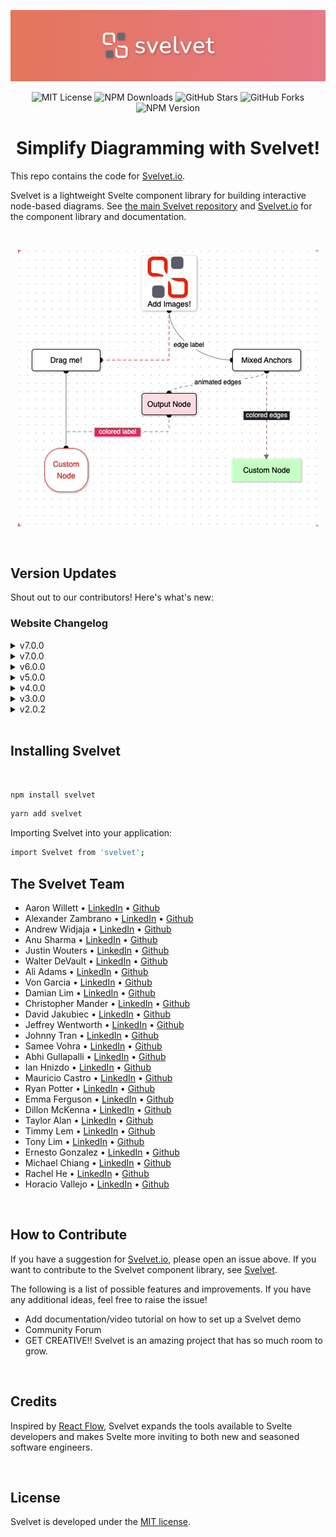 <div align="center">

![banner](./src/assets/banner.png)

![MIT License](https://img.shields.io/badge/license-MIT-%23fb7182)
![NPM Downloads](https://img.shields.io/npm/dt/svelvet?color=%23fb7182&label=downloads)
![GitHub Stars](https://img.shields.io/github/stars/open-source-labs/svelvet?color=%23fb7182)
![GitHub Forks](https://img.shields.io/github/forks/open-source-labs/Svelvet?color=%23fb7182)
![NPM Version](https://img.shields.io/npm/v/svelvet?color=%23fb7182&label=version)

# Simplify Diagramming with Svelvet!

</div>

This repo contains the code for [Svelvet.io](https://www.svelvet.io/).

Svelvet is a lightweight Svelte component library for building interactive node-based diagrams. See [the main Svelvet repository](https://github.com/open-source-labs/Svelvet) and [Svelvet.io](https://www.svelvet.io/) for the component library and documentation.

<br>

<div align="center">

![screenshot](./src/assets/readme-gif.gif)

</div>  
  
<br>

## Version Updates

Shout out to our contributors! Here's what's new:

### Website Changelog

<details><summary>v7.0.0</summary>
<ul>
  <li>Split website code into separate repository</li>
  <li>Removed unused forum code</li>
  <li>Solved github issue #s: </li>
</ul>
</details>

<details><summary>v7.0.0</summary>
<ul>
  <li>What's new?????</li>
</ul>
</details>

<details><summary>v6.0.0</summary>
<ul>
  <li>Updated documentation page on website to include new features</li>
  <li>Updated home page to include newest collaborators</li>
</ul>
</details>

<details><summary>v5.0.0</summary>
<ul>
  <li>Now compatible with Safari (5.0.7 update)</li>
  <li>Updated documentation page on website to include new features</li>
  <li>Updated home page to include newest collaborators</li>
</ul>
</details>

<details><summary>v4.0.0</summary>
<ul>
  <li>Updated main website page to include newest set of collaborators</li>
  <li>Added documentation for HTML in nodes, snap-to-grid, canvas background coloring, and node grouping to website documents</li>
  <li>Created documentation to assist future developers in understanding the flow of data in Svelvet and provide list of potential updates/upgrades</li>
</ul>
</details>

<details><summary>v3.0.0</summary>
<ul>
  <li>Updated Community link on website to redirect to Svelvet thread on Stackoverflow</li>
  <li>Implemented skeleton codebase for a Community Forum with full database/route accessibility(for future contributors)</li>
</ul>
</details>

<details><summary>v2.0.2</summary>
<ul>
  <li>Added a REPL to our documentation site</li>
  <li>Added SQL database to our REPL</li>
  <li>Added GitHub OAuth to enable users to save their custom diagrams created in our new REPL</li>
  <li>Expanded documentation for new features</li>
  <li>Added full CI/CD pipeline</li>
</ul>
</details>

<br>

## Installing Svelvet

<br>

```bash
npm install svelvet
```

```bash
yarn add svelvet
```

Importing Svelvet into your application:

```bash
import Svelvet from 'svelvet';
```

## The Svelvet Team

- Aaron Willett • [LinkedIn](https://www.linkedin.com/in/awillettnyc/) • [Github](https://github.com/awillettnyc)
- Alexander Zambrano • [LinkedIn](https://www.linkedin.com/in/alexander-z-8b7716b0/) • [Github](https://github.com/azambran21)
- Andrew Widjaja • [LinkedIn](https://www.linkedin.com/in/andrew-widjaja/) • [Github](https://github.com/andrew-widjaja)
- Anu Sharma • [LinkedIn](https://www.linkedin.com/in/anu-sharma-6936a686/) • [Github](https://github.com/anulepau)
- Justin Wouters • [LinkedIn](https://www.linkedin.com/in/justinwouters/) • [Github](https://github.com/justinwouters)
- Walter DeVault • [LinkedIn](https://www.linkedin.com/in/walter-devault/) • [Github](https://github.com/TensionCoding)
- Ali Adams • [LinkedIn](https://www.linkedin.com/in/alimadams/) • [Github](https://github.com/AliA12336)
- Von Garcia • [LinkedIn](https://www.linkedin.com/in/gerard-von-g-3964bb160/) • [Github](https://github.com/vongarcia97)
- Damian Lim • [LinkedIn](https://www.linkedin.com/in/lim-damian/) • [Github](https://github.com/limd96)
- Christopher Mander • [LinkedIn](https://www.linkedin.com/in/christopher-mander/) • [Github](https://github.com/cpmander)
- David Jakubiec • [LinkedIn](https://www.linkedin.com/in/david-jakubiec-16783384/) • [Github](https://github.com/davidjakubiec)
- Jeffrey Wentworth • [LinkedIn](https://www.linkedin.com/in/jeffreywentworth/) • [Github](https://github.com/jeffreywentworth)
- Johnny Tran • [LinkedIn](https://www.linkedin.com/in/tranpjohnny/) • [Github](https://github.com/JTraan)
- Samee Vohra • [LinkedIn](https://www.linkedin.com/in/sameev/) • [Github](https://github.com/sameev)
- Abhi Gullapalli • [LinkedIn](https://www.linkedin.com/in/viswa-gullapalli-442802253/) • [Github](https://github.com/aubertlone)
- Ian Hnizdo • [LinkedIn](https://www.linkedin.com/in/ian-hnizdo/) • [Github]()
- Mauricio Castro • [LinkedIn](https://www.linkedin.com/in/mauricioacastro/) • [Github](https://github.com/sher85)
- Ryan Potter • [LinkedIn](https://www.linkedin.com/in/ryan-potter-0105b6100) • [Github](https://github.com/rpotter0811)
- Emma Ferguson • [LinkedIn](https://www.linkedin.com/in/emma-ferguson-33858725a/) • [Github](https://github.com/emmanotly)
- Dillon McKenna • [LinkedIn](https://www.linkedin.com/in/dillon-mckenna/) • [Github](https://github.com/dmckenna44)
- Taylor Alan • [LinkedIn](https://www.linkedin.com/in/taylor-alan-026a49226/) • [Github](https://github.com/taylien96)
- Timmy Lem • [LinkedIn](https://www.linkedin.com/in/timmy-lem/) • [Github](https://github.com/timmylem01)
- Tony Lim • [LinkedIn](https://www.linkedin.com/in/tonylim467/) • [Github](https://github.com/tonyy467)
- Ernesto Gonzalez • [LinkedIn](https://www.linkedin.com/in/ernesto-gonzalez123) • [Github](https://github.com/ErnestoGonza)
- Michael Chiang • [LinkedIn](https://www.linkedin.com/in/michael-chiang-84509025b/) • [Github](https://github.com/michael-chiang-dev5)
- Rachel He • [LinkedIn](https://www.linkedin.com/in/rachel-he-8200563b/) • [Github](https://github.com/rachelheplus)
- Horacio Vallejo • [LinkedIn](https://www.linkedin.com/in/horacio-vallejo-100643187/) • [Github](https://github.com/horaciovallejo)

<br>

## How to Contribute

If you have a suggestion for [Svelvet.io](https://www.svelvet.io/), please open an issue above. If you want to contribute to the Svelvet component library, see [Svelvet](https://github.com/open-source-labs/Svelvet).

The following is a list of possible features and improvements. If you have any additional ideas, feel free to raise the issue!

- Add documentation/video tutorial on how to set up a Svelvet demo
- Community Forum
- GET CREATIVE!! Svelvet is an amazing project that has so much room to grow.

<br>

## Credits

Inspired by [React Flow](https://github.com/wbkd/react-flow), Svelvet expands the tools available to Svelte developers and makes Svelte more inviting to both new and seasoned software engineers.

<br>

## License

Svelvet is developed under the [MIT license](https://github.com/open-source-labs/Svelvet/blob/main/LICENSE).
